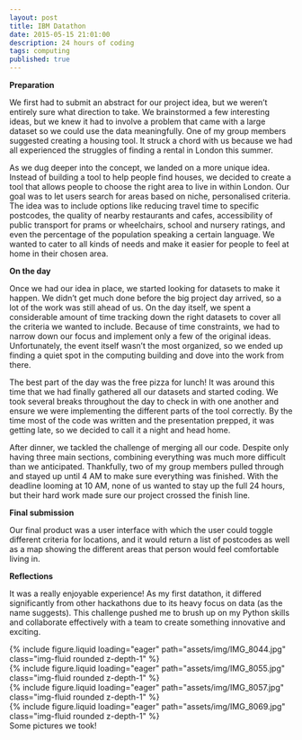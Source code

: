 ```yaml
---
layout: post
title: IBM Datathon
date: 2015-05-15 21:01:00
description: 24 hours of coding
tags: computing
published: true
---
```


**Preparation**

We first had to submit an abstract for our project idea, but we weren’t entirely sure what direction to take. We brainstormed a few interesting ideas, but we knew it had to involve a problem that came with a large dataset so we could use the data meaningfully. One of my group members suggested creating a housing tool. It struck a chord with us because we had all experienced the struggles of finding a rental in London this summer.

As we dug deeper into the concept, we landed on a more unique idea. Instead of building a tool to help people find houses, we decided to create a tool that allows people to choose the right area to live in within London. Our goal was to let users search for areas based on niche, personalised criteria. The idea was to include options like reducing travel time to specific postcodes, the quality of nearby restaurants and cafes, accessibility of public transport for prams or wheelchairs, school and nursery ratings, and even the percentage of the population speaking a certain language. We wanted to cater to all kinds of needs and make it easier for people to feel at home in their chosen area.

**On the day**

Once we had our idea in place, we started looking for datasets to make it happen. We didn’t get much done before the big project day arrived, so a lot of the work was still ahead of us. On the day itself, we spent a considerable amount of time tracking down the right datasets to cover all the criteria we wanted to include. Because of time constraints, we had to narrow down our focus and implement only a few of the original ideas. Unfortunately, the event itself wasn’t the most organized, so we ended up finding a quiet spot in the computing building and dove into the work from there.

The best part of the day was the free pizza for lunch! It was around this time that we had finally gathered all our datasets and started coding. We took several breaks throughout the day to check in with one another and ensure we were implementing the different parts of the tool correctly. By the time most of the code was written and the presentation prepped, it was getting late, so we decided to call it a night and head home.

After dinner, we tackled the challenge of merging all our code. Despite only having three main sections, combining everything was much more difficult than we anticipated. Thankfully, two of my group members pulled through and stayed up until 4 AM to make sure everything was finished. With the deadline looming at 10 AM, none of us wanted to stay up the full 24 hours, but their hard work made sure our project crossed the finish line.

**Final submission**

Our final product was a user interface with which the user could toggle different criteria for locations, and it would return a list of postcodes as well as a map showing the different areas that person would feel comfortable living in. 

**Reflections**

It was a really enjoyable experience! As my first datathon, it differed significantly from other hackathons due to its heavy focus on data (as the name suggests). This challenge pushed me to brush up on my Python skills and collaborate effectively with a team to create something innovative and exciting.

<div class="row mt-3">
    <div class="col-sm mt-3 mt-md-0">
        {% include figure.liquid loading="eager" path="assets/img/IMG_8044.jpg" class="img-fluid rounded z-depth-1" %}
    </div>
    <div class="col-sm mt-3 mt-md-0">
        {% include figure.liquid loading="eager" path="assets/img/IMG_8055.jpg" class="img-fluid rounded z-depth-1" %}
    </div>
    <div class="col-sm mt-3 mt-md-0">
        {% include figure.liquid loading="eager" path="assets/img/IMG_8057.jpg" class="img-fluid rounded z-depth-1" %}
    </div>
    <div class="col-sm mt-3 mt-md-0">
        {% include figure.liquid loading="eager" path="assets/img/IMG_8069.jpg" class="img-fluid rounded z-depth-1" %}
    </div>
</div>
<div class="caption">
    Some pictures we took!
</div>

